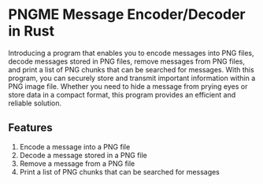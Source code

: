 # PNGME Message Encoder/Decoder in Rust
Introducing a program that enables you to encode messages into PNG files, decode messages stored in PNG files, remove messages from PNG files, and print a list of PNG chunks that can be searched for messages. With this program, you can securely store and transmit important information within a PNG image file. Whether you need to hide a message from prying eyes or store data in a compact format, this program provides an efficient and reliable solution.

## Features
1. Encode a message into a PNG file
2. Decode a message stored in a PNG file
3. Remove a message from a PNG file
4. Print a list of PNG chunks that can be searched for messages
